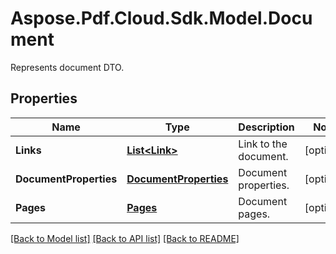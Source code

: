 # Aspose.Pdf.Cloud.Sdk.Model.Document
Represents document DTO.

## Properties

Name | Type | Description | Notes
------------ | ------------- | ------------- | -------------
**Links** | [**List&lt;Link&gt;**](Link.md) | Link to the document. | [optional] 
**DocumentProperties** | [**DocumentProperties**](DocumentProperties.md) | Document properties. | [optional] 
**Pages** | [**Pages**](Pages.md) | Document pages. | [optional] 

[[Back to Model list]](../README.md#documentation-for-models) [[Back to API list]](../README.md#documentation-for-api-endpoints) [[Back to README]](../README.md)

